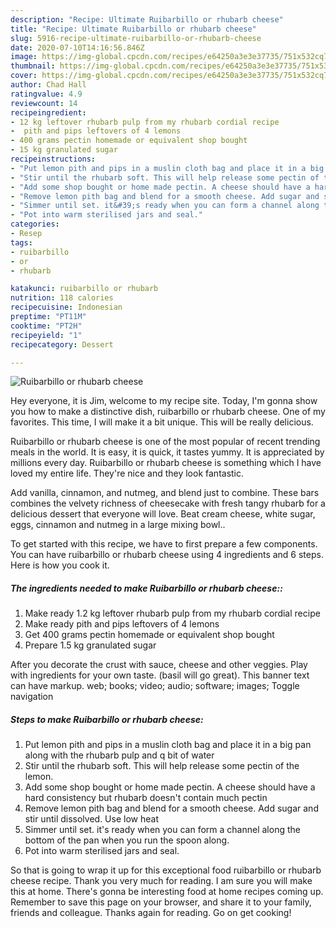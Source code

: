 ```yaml
---
description: "Recipe: Ultimate Ruibarbillo or rhubarb cheese"
title: "Recipe: Ultimate Ruibarbillo or rhubarb cheese"
slug: 5916-recipe-ultimate-ruibarbillo-or-rhubarb-cheese
date: 2020-07-10T14:16:56.846Z
image: https://img-global.cpcdn.com/recipes/e64250a3e3e37735/751x532cq70/ruibarbillo-or-rhubarb-cheese-recipe-main-photo.jpg
thumbnail: https://img-global.cpcdn.com/recipes/e64250a3e3e37735/751x532cq70/ruibarbillo-or-rhubarb-cheese-recipe-main-photo.jpg
cover: https://img-global.cpcdn.com/recipes/e64250a3e3e37735/751x532cq70/ruibarbillo-or-rhubarb-cheese-recipe-main-photo.jpg
author: Chad Hall
ratingvalue: 4.9
reviewcount: 14
recipeingredient:
- 12 kg leftover rhubarb pulp from my rhubarb cordial recipe
-  pith and pips leftovers of 4 lemons
- 400 grams pectin homemade or equivalent shop bought
- 15 kg granulated sugar
recipeinstructions:
- "Put lemon pith and pips in a muslin cloth bag and place it in a big pan along with the rhubarb pulp and q bit of water"
- "Stir until the rhubarb soft. This will help release some pectin of the lemon."
- "Add some shop bought or home made pectin. A cheese should have a hard consistency but rhubarb doesn&#39;t contain much pectin"
- "Remove lemon pith bag and blend for a smooth cheese. Add sugar and stir until dissolved. Use low heat"
- "Simmer until set. it&#39;s ready when you can form a channel along the bottom of the pan when you run the spoon along."
- "Pot into warm sterilised jars and seal."
categories:
- Resep
tags:
- ruibarbillo
- or
- rhubarb

katakunci: ruibarbillo or rhubarb
nutrition: 118 calories
recipecuisine: Indonesian
preptime: "PT11M"
cooktime: "PT2H"
recipeyield: "1"
recipecategory: Dessert

---
```



![Ruibarbillo or rhubarb cheese](https://img-global.cpcdn.com/recipes/e64250a3e3e37735/751x532cq70/ruibarbillo-or-rhubarb-cheese-recipe-main-photo.jpg)

Hey everyone, it is Jim, welcome to my recipe site. Today, I'm gonna show you how to make a distinctive dish, ruibarbillo or rhubarb cheese. One of my favorites. This time, I will make it a bit unique. This will be really delicious.

Ruibarbillo or rhubarb cheese is one of the most popular of recent trending meals in the world. It is easy, it is quick, it tastes yummy. It is appreciated by millions every day. Ruibarbillo or rhubarb cheese is something which I have loved my entire life. They're nice and they look fantastic.

Add vanilla, cinnamon, and nutmeg, and blend just to combine. These bars combines the velvety richness of cheesecake with fresh tangy rhubarb for a delicious dessert that everyone will love. Beat cream cheese, white sugar, eggs, cinnamon and nutmeg in a large mixing bowl..


To get started with this recipe, we have to first prepare a few components. You can have ruibarbillo or rhubarb cheese using 4 ingredients and 6 steps. Here is how you cook it.

##### The ingredients needed to make Ruibarbillo or rhubarb cheese::

1. Make ready 1.2 kg leftover rhubarb pulp from my rhubarb cordial recipe
1. Make ready  pith and pips leftovers of 4 lemons
1. Get 400 grams pectin homemade or equivalent shop bought
1. Prepare 1.5 kg granulated sugar


After you decorate the crust with sauce, cheese and other veggies. Play with ingredients for your own taste. (basil will go great). This banner text can have markup. web; books; video; audio; software; images; Toggle navigation 

##### Steps to make Ruibarbillo or rhubarb cheese:

1. Put lemon pith and pips in a muslin cloth bag and place it in a big pan along with the rhubarb pulp and q bit of water
1. Stir until the rhubarb soft. This will help release some pectin of the lemon.
1. Add some shop bought or home made pectin. A cheese should have a hard consistency but rhubarb doesn&#39;t contain much pectin
1. Remove lemon pith bag and blend for a smooth cheese. Add sugar and stir until dissolved. Use low heat
1. Simmer until set. it&#39;s ready when you can form a channel along the bottom of the pan when you run the spoon along.
1. Pot into warm sterilised jars and seal.




So that is going to wrap it up for this exceptional food ruibarbillo or rhubarb cheese recipe. Thank you very much for reading. I am sure you will make this at home. There's gonna be interesting food at home recipes coming up. Remember to save this page on your browser, and share it to your family, friends and colleague. Thanks again for reading. Go on get cooking!
